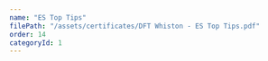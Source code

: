 ```yaml
---
name: "ES Top Tips"
filePath: "/assets/certificates/DFT Whiston - ES Top Tips.pdf"
order: 14
categoryId: 1
---
```


